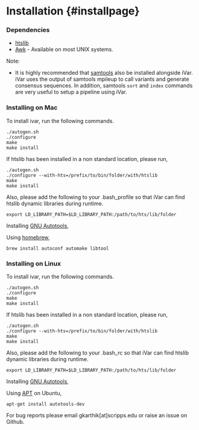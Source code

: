 Installation {#installpage}
============

### Dependencies

* [htslib](https://github.com/samtools/htslib)
* [Awk](https://www.cs.princeton.edu/~bwk/btl.mirror/) - Available on most UNIX systems.

Note:
* It is highly recommended that [samtools](https://github.com/samtools/samtools) also be installed alongside iVar. iVar uses the output of samtools mpileup to call variants and generate consensus sequences. In addition, samtools `sort` and `index` commands are very useful to setup a pipeline using iVar.


### Installing on Mac

To install ivar, run the following commands.

```
./autogen.sh
./configure
make
make install
```

If htslib has been installed in a non standard location, please run,

```
./autogen.sh
./configure --with-hts=/prefix/to/bin/folder/with/htslib
make
make install
```

Also, please add the following to your .bash_profile so that iVar can find htslib dynamic libraries during runtime.

```
export LD_LIBRARY_PATH=$LD_LIBRARY_PATH:/path/to/hts/lib/folder
```

Installing [GNU Autotools](https://www.gnu.org/software/automake/manual/html_node/Autotools-Introduction.html#Autotools-Introduction),


Using [homebrew](https://brew.sh/),

```
brew install autoconf automake libtool
```

### Installing on Linux

To install ivar, run the following commands.

```
./autogen.sh
./configure
make
make install
```

If htslib has been installed in a non standard location, please run,

```
./autogen.sh
./configure --with-hts=/prefix/to/bin/folder/with/htslib
make
make install
```

Also, please add the following to your .bash_rc so that iVar can find htslib dynamic libraries during runtime.

```
export LD_LIBRARY_PATH=$LD_LIBRARY_PATH:/path/to/hts/lib/folder
```

Installing [GNU Autotools](https://www.gnu.org/software/automake/manual/html_node/Autotools-Introduction.html#Autotools-Introduction),

Using [APT](https://help.ubuntu.com/lts/serverguide/apt.html) on Ubuntu,

```
apt-get install autotools-dev
```

For bug reports please email gkarthik[at]scripps.edu or raise an issue on Github.
